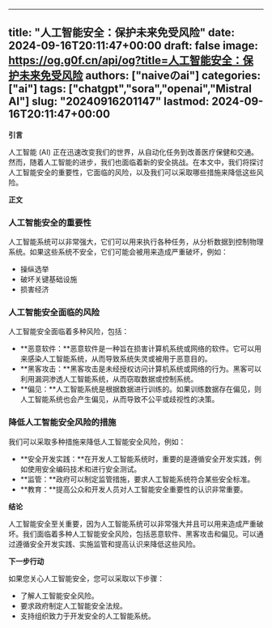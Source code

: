 
---
title: "人工智能安全：保护未来免受风险"
date: 2024-09-16T20:11:47+00:00
draft: false
image: https://og.g0f.cn/api/og?title=人工智能安全：保护未来免受风险
authors: ["naiveのai"]
categories: ["ai"]
tags: ["chatgpt","sora","openai","Mistral AI"]
slug: "20240916201147"
lastmod: 2024-09-16T20:11:47+00:00
---
**引言**

人工智能 (AI) 正在迅速改变我们的世界，从自动化任务到改善医疗保健和交通。然而，随着人工智能的进步，我们也面临着新的安全挑战。在本文中，我们将探讨人工智能安全的重要性，它面临的风险，以及我们可以采取哪些措施来降低这些风险。

**正文**

### 人工智能安全的重要性

人工智能系统可以非常强大，它们可以用来执行各种任务，从分析数据到控制物理系统。如果这些系统不安全，它们可能会被用来造成严重破坏，例如：

- 操纵选举
- 破坏关键基础设施
- 损害经济

### 人工智能安全面临的风险

人工智能安全面临着多种风险，包括：

- **恶意软件：**恶意软件是一种旨在损害计算机系统或网络的软件。它可以用来感染人工智能系统，从而导致系统失灵或被用于恶意目的。
- **黑客攻击：**黑客攻击是未经授权访问计算机系统或网络的行为。黑客可以利用漏洞渗透人工智能系统，从而窃取数据或控制系统。
- **偏见：**人工智能系统是根据数据进行训练的。如果训练数据存在偏见，则人工智能系统也会产生偏见，从而导致不公平或歧视性的决策。

### 降低人工智能安全风险的措施

我们可以采取多种措施来降低人工智能安全风险，例如：

- **安全开发实践：**在开发人工智能系统时，重要的是遵循安全开发实践，例如使用安全编码技术和进行安全测试。
- **监管：**政府可以制定监管措施，要求人工智能系统符合某些安全标准。
- **教育：**提高公众和开发人员对人工智能安全重要性的认识非常重要。

**结论**

人工智能安全至关重要，因为人工智能系统可以非常强大并且可以用来造成严重破坏。我们面临着多种人工智能安全风险，包括恶意软件、黑客攻击和偏见。可以通过遵循安全开发实践、实施监管和提高认识来降低这些风险。

**下一步行动**

如果您关心人工智能安全，您可以采取以下步骤：

- 了解人工智能安全风险。
- 要求政府制定人工智能安全法规。
- 支持组织致力于开发安全的人工智能系统。